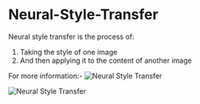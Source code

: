 # Neural-Style-Transfer

Neural style transfer is the process of:

  1. Taking the style of one image
  2. And then applying it to the content of another image

For more information:- ![Neural Style Transfer](https://github.com/jcjohnson/fast-neural-style)

![Neural Style Transfer](https://miro.medium.com/max/875/0*bWkWBhe1HbidTTL6.png)

